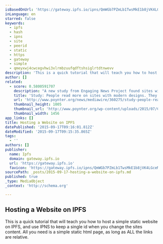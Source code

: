 ```yaml
---
isBasedOnUrl: 'https://gateway.ipfs.io/ipns/QmWGb7PZmLb1TwsMkE1b8jVK4LGceMYMsWaSmviSucWPGG/2015/09/15/hosting-a-website-on-ipfs/'
inLanguage: en
starred: false
keywords:
  - ipfs
  - hash
  - ipns
  - site
  - peerid
  - static
  - https
  - gateway
  - simple
  - qmeyxwj4cwcegvhwi3xlrmbzuufqdftshsiglrtdtnwevv
description: 'This is a quick tutorial that will teach you how to host a simple static website on IPFS, and use IPNS to keep a single id when you change the sites content. All you need is a simple static html page, as long as ALL the links are relative.'
author: []
related:
  - score: 0.5800591707
    description: "A new study from Engaging News Project found sites with contemporary design have a significant increase in pageviews over sites with a more traditional newspaper layout. That part of the study, released on Tuesday, isn't too surprising. But the study also found that people remembered more (50 percent) from the contemporary sites than they did from the traditional ones."
    title: 'Study: People read more on sites with modern designs. They also remember more.'
    url: 'http://www.poynter.org/news/mediawire/360275/study-people-read-more-on-sites-with-modern-designs-they-also-remember-more/'
    thumbnail_height: 1005
    thumbnail_url: 'http://www.poynter.org/wp-content/uploads/2015/07/Classic-site.jpg'
    thumbnail_width: 1456
app_links: []
title: Hosting a Website on IPFS
datePublished: '2015-09-17T09:16:01.812Z'
dateModified: '2015-09-17T09:15:35.865Z'
tags:
  - ''
authors: []
publisher:
  name: Ipfs
  domain: gateway.ipfs.io
  url: 'https://gateway.ipfs.io'
  favicon: 'https://gateway.ipfs.io/ipns/QmWGb7PZmLb1TwsMkE1b8jVK4LGceMYMsWaSmviSucWPGG/favicon.png'
sourcePath: _posts/2015-09-17-hosting-a-website-on-ipfs.md
published: true
_type: MediaObject
_context: 'http://schema.org'

---
```

<article style=""><h1>Hosting a Website on IPFS</h1><p>This is a quick tutorial that will teach you how to host a simple static website on IPFS, and use IPNS to keep a single id when you change the sites content. All you need is a simple static html page, as long as ALL the links are relative.</p></article>